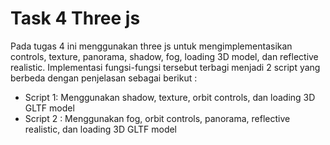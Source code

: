 # Task 4 Three js
Pada tugas 4 ini menggunakan three js untuk mengimplementasikan controls, texture, panorama, shadow, fog, loading 3D model, dan reflective realistic. Implementasi fungsi-fungsi tersebut
terbagi menjadi 2 script yang berbeda dengan penjelasan sebagai berikut : <br/>
- Script 1: Menggunakan shadow, texture, orbit controls, dan loading 3D GLTF model
- Script 2 : Menggunakan fog, orbit controls, panorama, reflective realistic, dan loading 3D GLTF model
